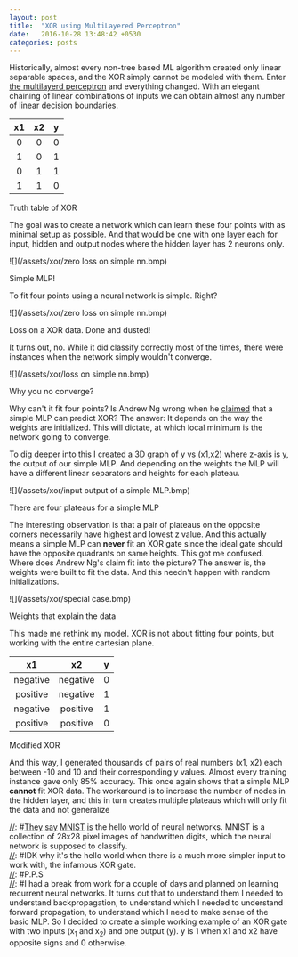 ```yaml
---
layout: post
title:  "XOR using MultiLayered Perceptron"
date:   2016-10-28 13:48:42 +0530
categories: posts
---
```


Historically, almost every non-tree based ML algorithm created only linear separable spaces, and the XOR simply cannot be modeled with them. Enter [the multilayerd perceptron](https://www.coursera.org/learn/machine-learning/lecture/solUx/examples-and-intuitions-ii) and everything changed. With an elegant chaining of linear combinations of inputs we can obtain almost any number of linear decision boundaries. 

| x1|x2 | y |
|:-:|:-:|:-:|
| 0 | 0 | 0 |
|1  | 0 | 1 |
|  0| 1 | 1 |
| 1 | 1 | 0 |

<div class="caption"> Truth table of XOR </div>

The goal was to create a network which can learn these four points with as minimal setup as possible. And that would be one with one layer each for input, hidden and output nodes where the hidden layer has 2 neurons only. 

![](/assets/xor/zero loss on simple nn.bmp)
<div class = 'caption'> Simple MLP! </div>

To fit four points using a neural network is simple. Right? 

![](/assets/xor/zero loss on simple nn.bmp)
<div class = 'caption'> Loss on a XOR data. Done and dusted! </div>

It turns out, no. While it did classify correctly most of the times, there were instances when the network simply wouldn't converge. 

![](/assets/xor/loss on simple nn.bmp)
<div class = 'caption'> Why you no converge? </div>

Why can't it fit four points? Is Andrew Ng wrong when he [claimed](https://www.coursera.org/learn/machine-learning/lecture/solUx/examples-and-intuitions-ii) that a simple MLP can predict XOR? The answer: It depends on the way the weights are initialized. This will dictate, at which local minimum is the network going to converge.

To dig deeper into this I created a 3D graph of y vs (x1,x2) where z-axis is y, the output of our simple MLP. And depending on the weights the MLP will have a different linear separators and heights for each plateau. 

![](/assets/xor/input output of a simple MLP.bmp)
<div class="caption">There are four plateaus for a simple MLP</div>

The interesting observation is that a pair of plateaus on the opposite corners necessarily have highest and lowest z value. And this actually means a simple MLP can **never** fit an XOR gate since the ideal gate should have the opposite quadrants on same heights. This got me confused. Where does Andrew Ng's claim fit into the picture? The answer is, the weights were built to fit the data. And this needn't happen with random initializations.

![](/assets/xor/special case.bmp)
<div class = "caption">Weights that explain the data</div>

This made me rethink my model. XOR is not about fitting four points, but working with the entire cartesian plane. 

|       x1     |     x2       | y |
|:------------:|:------------:|:-:|
| negative     | negative     | 0 |
|positive      | negative     | 1 |
|  negative    | positive     | 1 |
| positive     | positive     | 0 |

<div class="caption">Modified XOR</div>

And this way, I generated thousands of pairs of real numbers (x1, x2) each between -10 and 10 and their corresponding y values. Almost every training instance gave only 85% accuracy. This once again shows that a simple MLP **cannot** fit XOR data. The workaround is to increase the number of nodes in the hidden layer, and this in turn creates multiple plateaus which will only fit the data and not generalize   

[//]: #P.S.  
[//]: #[They](https://www.tensorflow.org/versions/r0.11/tutorials/mnist/beginners/index.html) [say](https://deeplearning4j.org/mnist-for-beginners) [MNIST](lasagne.readthedocs.io/en/latest/user/tutorial.html) [is](https://db-blog.web.cern.ch/blog/luca-canali/2016-07-neural-network-scoring-engine-plsql-recognizing-handwritten-digits) the hello world of neural networks. MNIST is a collection of 28x28 pixel images of handwritten digits, which the neural network is supposed to classify.  
[//]: #IDK why it's the hello world when there is a much more simpler input to work with, the infamous XOR gate.  
[//]: #P.P.S  
[//]: #I had a break from work for a couple of days and planned on learning recurrent neural networks. It turns out that to understand them I needed to understand backpropagation, to understand which I needed to understand forward propagation, to understand which I need to make sense of the basic MLP. So I decided to create a simple working example of an XOR gate with two inputs (x<sub>1</sub> and x<sub>2</sub>) and one output (y). y is 1 when x1 and x2 have opposite signs and 0 otherwise.